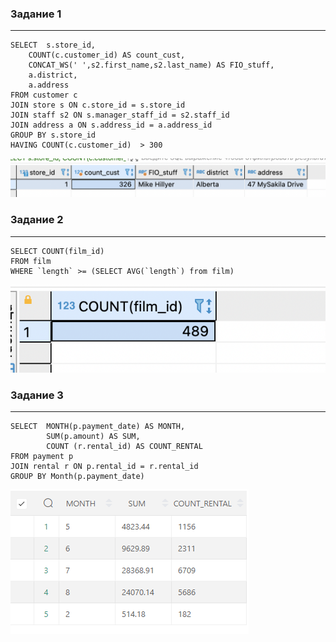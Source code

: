 ### Задание 1
---
```
SELECT 	s.store_id,
	COUNT(c.customer_id) AS count_cust,
	CONCAT_WS(' ',s2.first_name,s2.last_name) AS FIO_stuff,
	a.district,
	a.address 
FROM customer c 
JOIN store s ON c.store_id = s.store_id 
JOIN staff s2 ON s.manager_staff_id = s2.staff_id 
JOIN address a ON s.address_id = a.address_id 
GROUP BY s.store_id 
HAVING COUNT(c.customer_id)  > 300
```
![](./img/12.4.1.png)

### Задание 2
---
```
SELECT COUNT(film_id) 
FROM film
WHERE `length` >= (SELECT AVG(`length`) from film)
```
![](./img/12.4.2.png)

### Задание 3
---
```
SELECT  MONTH(p.payment_date) AS MONTH,
        SUM(p.amount) AS SUM,
        COUNT (r.rental_id) AS COUNT_RENTAL
FROM payment p
JOIN rental r ON p.rental_id = r.rental_id
GROUP BY Month(p.payment_date)
```
![](./img/12.4.3.png)
